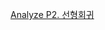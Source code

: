 [Analyze P2. 선형회귀](https://colab.research.google.com/drive/18YWfFyiFNiMm95N7kYuJmTqGmsQb5kvK?usp=sharing)

